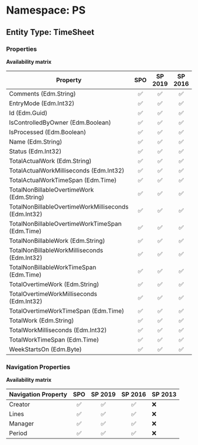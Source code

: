 # Namespace: PS

## Entity Type: TimeSheet

### Properties

**Availability matrix**

Property | SPO | SP 2019 | SP 2016 | SP 2013
----------|:---:|:-------:|:-------:|:-------
Comments (Edm.String) | ✅ | ✅ | ✅ | ❌
EntryMode (Edm.Int32) | ✅ | ✅ | ✅ | ❌
Id (Edm.Guid) | ✅ | ✅ | ✅ | ❌
IsControlledByOwner (Edm.Boolean) | ✅ | ✅ | ✅ | ❌
IsProcessed (Edm.Boolean) | ✅ | ✅ | ✅ | ❌
Name (Edm.String) | ✅ | ✅ | ✅ | ❌
Status (Edm.Int32) | ✅ | ✅ | ✅ | ❌
TotalActualWork (Edm.String) | ✅ | ✅ | ✅ | ❌
TotalActualWorkMilliseconds (Edm.Int32) | ✅ | ✅ | ✅ | ❌
TotalActualWorkTimeSpan (Edm.Time) | ✅ | ✅ | ✅ | ❌
TotalNonBillableOvertimeWork (Edm.String) | ✅ | ✅ | ✅ | ❌
TotalNonBillableOvertimeWorkMilliseconds (Edm.Int32) | ✅ | ✅ | ✅ | ❌
TotalNonBillableOvertimeWorkTimeSpan (Edm.Time) | ✅ | ✅ | ✅ | ❌
TotalNonBillableWork (Edm.String) | ✅ | ✅ | ✅ | ❌
TotalNonBillableWorkMilliseconds (Edm.Int32) | ✅ | ✅ | ✅ | ❌
TotalNonBillableWorkTimeSpan (Edm.Time) | ✅ | ✅ | ✅ | ❌
TotalOvertimeWork (Edm.String) | ✅ | ✅ | ✅ | ❌
TotalOvertimeWorkMilliseconds (Edm.Int32) | ✅ | ✅ | ✅ | ❌
TotalOvertimeWorkTimeSpan (Edm.Time) | ✅ | ✅ | ✅ | ❌
TotalWork (Edm.String) | ✅ | ✅ | ✅ | ❌
TotalWorkMilliseconds (Edm.Int32) | ✅ | ✅ | ✅ | ❌
TotalWorkTimeSpan (Edm.Time) | ✅ | ✅ | ✅ | ❌
WeekStartsOn (Edm.Byte) | ✅ | ✅ | ✅ | ❌

### Navigation Properties

**Availability matrix**

Navigation Property | SPO | SP 2019 | SP 2016 | SP 2013
----------|:---:|:-------:|:-------:|:-------
Creator | ✅ | ✅ | ✅ | ❌
Lines | ✅ | ✅ | ✅ | ❌
Manager | ✅ | ✅ | ✅ | ❌
Period | ✅ | ✅ | ✅ | ❌
